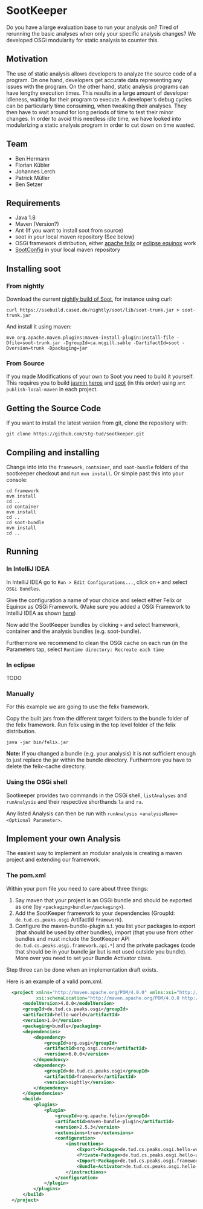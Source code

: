 # SootKeeper
Do you have a large evaluation base to run your analysis on? Tired of rerunning the basic analyses when only your specific analysis changes? We developed OSGi modularity for static analysis to counter this.

## Motivation
The use of static analysis allows developers to analyze the source code of a program. On one hand, developers get accurate data representing any issues with the program. On the other hand, static analysis programs can have lengthy execution times. This results in a large amount of developer idleness, waiting for their program to execute. A developer's debug cycles can be particularly time consuming, when tweaking their analyses. They then have to wait around for long periods of time to test their minor changes. In order to avoid this needless idle time, we have looked into modularizing a static analysis program in order to cut down on time wasted.

## Team
* Ben Hermann
* Florian Kübler
* Johannes Lerch
* Patrick Müller
* Ben Setzer

## Requirements
* Java 1.8
* Maven (Version?)
* Ant (If you want to install soot from source)
* soot in your local maven repository (See below)
* OSGi framework distribution, either [apache felix](https://felix.apache.org/downloads.cgi) or [eclipse equinox](http://download.eclipse.org/equinox/) work
* [SootConfig](https://github.com/stg-tud/sootconfig) in your local maven repository

## Installing soot
### From nightly
Download the current [nightly build of Soot](https://github.com/Sable/soot#how-do-i-obtain-the-nightly-builds), for instance using curl:

    curl https://ssebuild.cased.de/nightly/soot/lib/soot-trunk.jar > soot-trunk.jar
    
And install it using maven:

    mvn org.apache.maven.plugins:maven-install-plugin:install-file -Dfile=soot-trunk.jar -DgroupId=ca.mcgill.sable -DartifactId=soot -Dversion=trunk -Dpackaging=jar


### From Source
If you made Modifications of your own to Soot you need to build it yourself.
This requires you to build [jasmin](https://github.com/Sable/jasmin),[heros](https://github.com/Sable/heros) and [soot](https://github.com/Sable/soot) (in this order) using
`ant publish-local-maven` in each project.

## Getting the Source Code
If you want to install the latest version from git, clone the repository with:

    git clone https://github.com/stg-tud/sootkeeper.git

## Compiling and installing
Change into into the `framework`, `container`, and `soot-bundle` folders of the sootkeeper checkout and run `mvn install`.
Or simple past this into your console:
    
    cd framework
    mvn install 
    cd ..
    cd container
    mvn install
    cd ..
    cd soot-bundle
    mvn install
    cd ..

## Running
### In IntelliJ IDEA
In IntelliJ IDEA go to `Run > Edit Configurations...`, click on `+` and select `OSGi Bundles`.

Give the configuration a name of your choice and select either Felix or Equinox as OSGi Framework. (Make sure you added a OSGi Framework to IntelliJ IDEA as shown [here](https://www.jetbrains.com/idea/help/osgi-framework-instances.html))

Now add the SootKeeper bundles by clicking `+` and select framework, container and the analysis bundles (e.g. soot-bundle).

Furthermore we recommend to clean the OSGi cache on each run (in the Parameters tap, select `Runtime directory: Recreate each time`

### In eclipse
TODO

### Manually
For this example we are going to use the felix framework.

Copy the built jars from the different target folders to the bundle folder of the felix framework.
Run felix using in the top level folder of the felix distribution.

    java -jar bin/felix.jar

**Note:** If you changed a bundle (e.g. your analysis) it is not sufficient enough to just replace the jar within the bundle directory. Furthermore you have to delete the felix-cache directory.

### Using the OSGi shell

Sootkeeper provides two commands in the OSGi shell, `listAnalyses` and `runAnalysis` and their respective shorthands `la` and `ra`.

Any listed Analysis can then be run with `runAnalysis <analysisName> <Optional Parameter>`.


## Implement your own Analysis
The easiest way to implement an modular analysis is creating a maven project and extending our framework.

### The pom.xml
Within your pom file you need to care about three things:

1. Say maven that your project is an OSGi bundle and should be exported as one (by `<packaging>bundle</packaging>`).
2. Add the SootKeeper framework to your dependencies (GroupId: `de.tud.cs.peaks.osgi` ArtifactId `framework`).
3. Configure the maven-bundle-plugin s.t. you list your packages to export (that should be used by other bundles), import (that you use from other bundles and must include the SootKeeper API `de.tud.cs.peaks.osgi.framework.api.*`) and the private packages (code that should be in your bundle jar but is not used outside you bundle). More over you need to set your Bundle Activator class.

Step three can be done when an implementation draft exists.

Here is an example of a valid pom.xml.

```xml
  <project xmlns="http://maven.apache.org/POM/4.0.0" xmlns:xsi="http://www.w3.org/2001/XMLSchema-instance"
           xsi:schemaLocation="http://maven.apache.org/POM/4.0.0 http://maven.apache.org/xsd/maven-4.0.0.xsd">
      <modelVersion>4.0.0</modelVersion>
      <groupId>de.tud.cs.peaks.osgi</groupId>
      <artifactId>hello-world</artifactId>
      <version>1.0</version>
      <packaging>bundle</packaging>
      <dependencies>
          <dependency>
              <groupId>org.osgi</groupId>
              <artifactId>org.osgi.core</artifactId>
              <version>6.0.0</version>
          </dependency>
          <dependency>
              <groupId>de.tud.cs.peaks.osgi</groupId>
              <artifactId>framework</artifactId>
              <version>nightly</version>
          </dependency>
      </dependencies>
      <build>
          <plugins>
              <plugin>
                  <groupId>org.apache.felix</groupId>
                  <artifactId>maven-bundle-plugin</artifactId>
                  <version>2.5.3</version>
                  <extensions>true</extensions>
                  <configuration>
                      <instructions>
                          <Export-Package>de.tud.cs.peaks.osgi.hello-world.api</Export-Package>
                          <Private-Package>de.tud.cs.peaks.osgi.hello-world.*</Private-Package>
                          <Import-Package>de.tud.cs.peaks.osgi.framework.api.*</Import-Package>
                          <Bundle-Activator>de.tud.cs.peaks.osgi.hello-world.Activator</Bundle-Activator>
                      </instructions>
                  </configuration>
              </plugin>
          </plugins>
      </build>
  </project>
```
